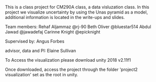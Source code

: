 This is a class project for CM290A class, a data visluzation class. 
In this project we visualize uncertainty by using the Unas pyramid as a model, additional information is located in the write-ups and slides. 



Team members: 
Rehaf Aljammaz @rj-90
Beth Oliver @bluestar514
Abdul Jawad @jawadefaj
Carinne Knight @epicknight

Supervised by: 
Angus Forbes

advisor, data and PI: 
Elaine Sullivan

To Access the visualization please download unity 
 2018 v2.11f1 

Once downloaded, access the project through the folder 'project2 visualization' set as the root in unity. 
